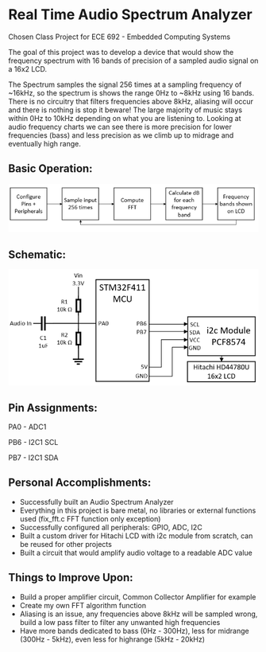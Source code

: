 # Real Time Audio Spectrum Analyzer

Chosen Class Project for ECE 692 - Embedded Computing Systems

The goal of this project was to develop a device that would show the frequency spectrum with 16 bands of precision of a sampled audio signal on a 16x2 LCD.

The Spectrum samples the signal 256 times at a sampling frequency of ~16kHz, so the spectrum is shows the range 0Hz to ~8kHz using 16 bands. There is no circuitry that filters frequencies above 8kHz, aliasing will occur and there is nothing is stop it beware! The large majority of music stays within 0Hz to 10kHz depending on what you are listening to. Looking at audio frequency charts we can see there is more precision for lower frequencies (bass) and less precision as we climb up to midrage and eventually high range.

## Basic Operation:

![](Images/Software%20Operation.PNG)

## Schematic:

![](Images/Schematic.PNG)

## Pin Assignments:

PA0 - ADC1

PB6 - I2C1 SCL
 
PB7 - I2C1 SDA

## Personal Accomplishments:

* Successfully built an Audio Spectrum Analyzer
* Everything in this project is bare metal, no libraries or external functions used (fix_fft.c FFT function only exception)
* Successfully configured all peripherals: GPIO, ADC, I2C
* Built a custom driver for Hitachi LCD with i2c module from scratch, can be reused for other projects
* Built a circuit that would amplify audio voltage to a readable ADC value

## Things to Improve Upon:

* Build a proper amplifier circuit, Common Collector Amplifier for example
* Create my own FFT algorithm function
* Aliasing is an issue, any frequencies above 8kHz will be sampled wrong, build a low pass filter to filter any unwanted high frequencies
* Have more bands dedicated to bass (0Hz - 300Hz), less for midrange (300Hz - 5kHz), even less for highrange (5kHz - 20kHz)
